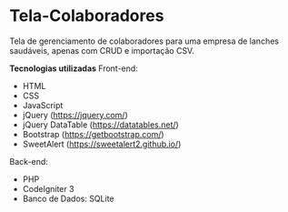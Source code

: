 
# Tela-Colaboradores
 Tela de gerenciamento de colaboradores para uma empresa de lanches saudáveis, apenas com CRUD e importação CSV.

**Tecnologias utilizadas**
Front-end:
 - HTML	
 - CSS
 - JavaScript
 - jQuery (https://jquery.com/)
 - jQuery DataTable (https://datatables.net/)
 - Bootstrap (https://getbootstrap.com/)
 - SweetAlert (https://sweetalert2.github.io/)

Back-end:

 - PHP
 - CodeIgniter 3
 - Banco de Dados: SQLite
